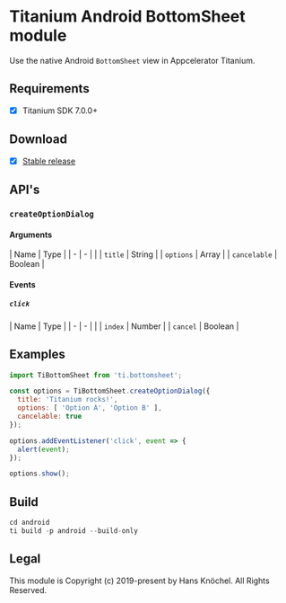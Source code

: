 # Titanium Android BottomSheet module

Use the native Android `BottomSheet`  view in Appcelerator Titanium.

## Requirements
- [x] Titanium SDK 7.0.0+

## Download
- [x] [Stable release](https://github.com/hansemannn/titanium-android-bottom-sheet/releases)

## API's

### `createOptionDialog`

#### Arguments

| Name | Type |
| - | - | |
| `title` | String |
| `options` | Array<String> |
| `cancelable` | Boolean |

#### Events

##### `click`

| Name | Type |
| - | - | |
| `index` | Number |
| `cancel` | Boolean |

## Examples

```js
import TiBottomSheet from 'ti.bottomsheet';

const options = TiBottomSheet.createOptionDialog({
  title: 'Titanium rocks!',
  options: [ 'Option A', 'Option B' ],
  cancelable: true
});

options.addEventListener('click', event => {
  alert(event);
});

options.show();
```

## Build
```js
cd android
ti build -p android --build-only
```

## Legal

This module is Copyright (c) 2019-present by Hans Knöchel. All Rights Reserved.
